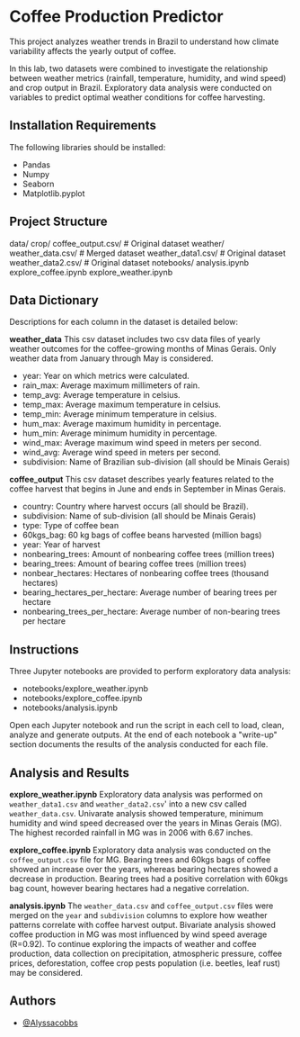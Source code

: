 # Coffee Production Predictor

This project analyzes weather trends in Brazil to understand how climate variability affects the yearly output of coffee. 

In this lab, two datasets were combined to investigate the relationship between weather metrics (rainfall, temperature, humidity, and wind speed) and crop output in Brazil. Exploratory data analysis were conducted on variables to predict optimal weather conditions for coffee harvesting.

## Installation Requirements

The following libraries should be installed: 

- Pandas
- Numpy
- Seaborn
- Matplotlib.pyplot

## Project Structure

data/
    crop/
        coffee_output.csv/ # Original dataset
    weather/
        weather_data.csv/ # Merged dataset
        weather_data1.csv/ # Original dataset
        weather_data2.csv/ # Original dataset
notebooks/
    analysis.ipynb
    explore_coffee.ipynb
    explore_weather.ipynb

## Data Dictionary

Descriptions for each column in the dataset is detailed below: 

**weather_data**
This csv dataset includes two csv data files of yearly weather outcomes for the coffee-growing months of Minas Gerais. Only weather data from January through May is considered.

* year: Year on which metrics were calculated. 
* rain_max: Average maximum millimeters of rain.
* temp_avg: Average temperature in celsius.
* temp_max: Average maximum temperature in celsius.
* temp_min: Average minimum temperature in celsius.
* hum_max: Average maximum humidity in percentage.
* hum_min: Average minimum humidity in percentage.
* wind_max: Average maximum wind speed in meters per second.
* wind_avg: Average wind speed in meters per second.
* subdivision: Name of Brazilian sub-division (all should be Minais Gerais)

**coffee_output** 
This csv dataset describes yearly features related to the coffee harvest that begins in June and ends in September in Minas Gerais.

* country: Country where harvest occurs (all should be Brazil).
* subdivision: Name of sub-division (all should be Minais Gerais)
* type: Type of coffee bean
* 60kgs_bag: 60 kg bags of coffee beans harvested (million bags)
* year: Year of harvest
* nonbearing_trees: Amount of nonbearing coffee trees (million trees)
* bearing_trees: Amount of bearing coffee trees (million trees)
* nonbear_hectares: Hectares of nonbearing coffee trees (thousand hectares)
* bearing_hectares_per_hectare: Average number of bearing trees per hectare
* nonbearing_trees_per_hectare: Average number of non-bearing trees per hectare

## Instructions

Three Jupyter notebooks are provided to perform exploratory data analysis: 

* notebooks/explore_weather.ipynb
* notebooks/explore_coffee.ipynb
* notebooks/analysis.ipynb

Open each Jupyter notebook and run the script in each cell to load, clean, analyze and generate outputs. At the end of each notebook a "write-up" section documents the results of the analysis conducted for each file.

## Analysis and Results

**explore_weather.ipynb**
Exploratory data analysis was performed on `weather_data1.csv` and `weather_data2.csv`' into a new csv called `weather_data.csv`. Univarate analysis showed temperature, minimum humidity and wind speed decreased over the years in Minas Gerais (MG). The highest recorded rainfall in MG was in 2006 with 6.67 inches.

**explore_coffee.ipynb**
Exploratory data analysis was conducted on the `coffee_output.csv` file for MG. Bearing trees and 60kgs bags of coffee showed an increase over the years, whereas bearing hectares showed a decrease in production. Bearing trees had a positive correlation with 60kgs bag count, however bearing hectares had a negative correlation.

**analysis.ipynb**
The `weather_data.csv` and `coffee_output.csv` files were merged on the `year` and `subdivision` columns to explore how weather patterns correlate with coffee harvest output. Bivariate analysis showed coffee production in MG was most influenced by wind speed average (R=0.92). To continue exploring the impacts of weather and coffee production, data collection on precipitation, atmospheric pressure, coffee prices, deforestation, coffee crop pests population (i.e. beetles, leaf rust) may be considered.


## Authors

- [@Alyssacobbs](https://www.github.com/Alyssacobbs)

